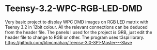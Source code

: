 # Teensy-3.2-WPC-RGB-LED-DMD
Very basic project to display WPC DMD images on RGB LED matrix with Teensy 3.2 in 12bit colour.
All the relevant connections can be deduced from the header file. 
The panels I used for the project is GRB, just edit the header file to change to RGB or other.
The program uses t3spi library. https://github.com/btmcmahan/Teensy-3.0-SPI-Master---Slave
